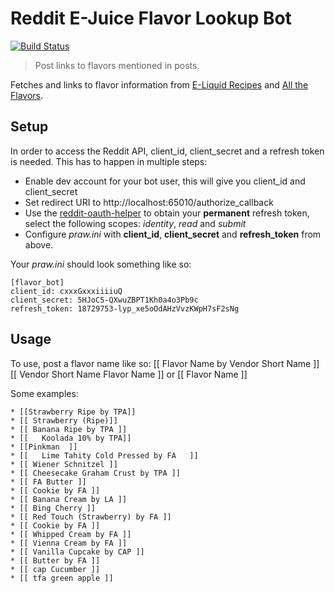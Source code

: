 # Reddit E-Juice Flavor Lookup Bot
[![Build Status](https://travis-ci.org/stylesuxx/reddit-e-liquid-flavor-bot.svg?branch=master)](https://travis-ci.org/stylesuxx/reddit-e-liquid-flavor-bot)

> Post links to flavors mentioned in posts.

Fetches and links to flavor information from [E-Liquid Recipes](http://e-liquid-recipes.com/) and [All the Flavors](http://alltheflavors.com/).

## Setup
In order to access the Reddit API, client_id, client_secret and a refresh token is needed.
This has to happen in multiple steps:

* Enable dev account for your bot user, this will give you client_id and client_secret
* Set redirect URI to http://localhost:65010/authorize_callback
* Use the [reddit-oauth-helper](https://github.com/not-an-aardvark/reddit-oauth-helper) to obtain your **permanent** refresh token, select the following scopes: *identity*, *read* and *submit*
* Configure *praw.ini* with **client_id**, **client_secret** and **refresh_token** from above.

Your *praw.ini* should look something like so:
```
[flavor_bot]
client_id: cxxxGxxxiiiiuQ
client_secret: 5HJoC5-QXwuZBPT1Kh0a4o3Pb9c
refresh_token: 18729753-lyp_xe5oOdAHzVvzKWpH7sF2sNg
```

## Usage
To use, post a flavor name like so: [[ Flavor Name by Vendor Short Name ]] [[ Vendor Short Name Flavor Name ]] or [[ Flavor Name ]]

Some examples:
```
* [[Strawberry Ripe by TPA]]  
* [[ Strawberry (Ripe)]]  
* [[ Banana Ripe by TPA ]]  
* [[   Koolada 10% by TPA]]  
* [[Pinkman  ]]  
* [[   Lime Tahity Cold Pressed by FA   ]]  
* [[ Wiener Schnitzel ]]  
* [[ Cheesecake Graham Crust by TPA ]]  
* [[ FA Butter ]]   
* [[ Cookie by FA ]]  
* [[ Banana Cream by LA ]]  
* [[ Bing Cherry ]]  
* [[ Red Touch (Strawberry) by FA ]]  
* [[ Cookie by FA ]]  
* [[ Whipped Cream by FA ]]  
* [[ Vienna Cream by FA ]]  
* [[ Vanilla Cupcake by CAP ]]  
* [[ Butter by FA ]]
* [[ cap Cucumber ]]
* [[ tfa green apple ]]
```
